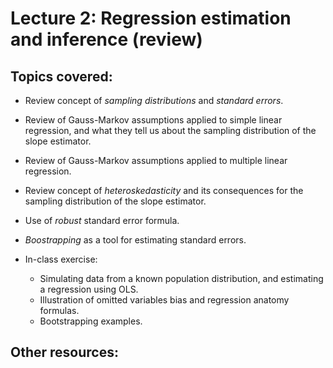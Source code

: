 # Lecture 2: Regression estimation and inference (review)

## Topics covered:

* Review concept of *sampling distributions* and *standard errors*.

* Review of Gauss-Markov assumptions applied to simple linear regression, and what they tell us about the sampling distribution of the slope estimator.

* Review of Gauss-Markov assumptions applied to multiple linear regression.

* Review concept of *heteroskedasticity* and its consequences for the sampling distribution of the slope estimator.

* Use of *robust* standard error formula.

* *Boostrapping* as a tool for estimating standard errors.

* In-class exercise:
	* Simulating data from a known population distribution, and estimating a regression using OLS.
	* Illustration of omitted variables bias and regression anatomy formulas.
	* Bootstrapping examples.

## Other resources:
